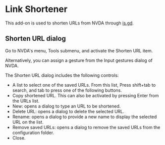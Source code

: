 
# Link Shortener #

This add-on is used to shorten URLs from NVDA through [is.gd][3].

## Shorten URL dialog ##

Go to NVDA's menu, Tools submenu, and activate the Shorten URL item.

Alternatively, you can assign a gesture from the Input gestures dialog of NVDA.

The Shorten URL dialog includes the following controls:

* A list to select one of the saved URLs. From this list, Press shift+tab to search, and tab to press one of the following buttons.
* Copy shortened URL. This can also be activated by pressing Enter from the URLs list.
* New: opens a dialog to type an URL to be shortened.
* Delete URL: opens a dialog to delete the selected URL.
* Rename: opens a dialog to provide a new name to display the selected URL on the list.
* Remove saved URLs: opens a dialog to remove the saved URLs from the configuration folder.
* Close.



[3]: https://is.gd
